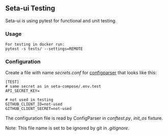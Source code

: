 ## Seta-ui Testing

Seta-ui is using pytest for functional and unit testing.

### Usage
    For testing in docker run: 
    pytest -s tests/ --settings=REMOTE

### Configuration

Create a file with name *secrets.conf* for [configparser](https://docs.python.org/3.10/library/configparser.html) that looks like this:

```
[TEST]
# same secret as in seta-compose/.env.test
API_SECRET_KEY= 

# not used in testing
GITHUB_CLIENT_ID=not-used
GITHUB_CLIENT_SECRET=not-used
```

The configuration file is read by ConfigParser in *conftest.py*, *init_os* fixture.

Note: This file name is set to be ignored by git in *.gitignore*.